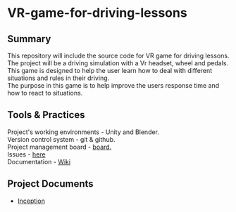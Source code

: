 # VR-game-for-driving-lessons

## Summary
This repository will include the source code for VR game for driving lessons.<br/>
The project will be a driving simulation with a Vr headset, wheel  and pedals.<br/>
This game is designed to help the user learn how to deal with different situations and rules in their driving.<br/>
The purpose in this game is to help improve the users response time and how to react to situations.<br/>

## Tools & Practices
Project's working environments - Unity and Blender.<br/>
Version control system - git & github.<br/>
Project management board - [board.](https://github.com/morHalfon/VR-game-for-driving-lessons/projects/1)<br/>
Issues - [here](https://github.com/morHalfon/VR-game-for-driving-lessons/issues)<br/>
Documentation - [Wiki](https://github.com/morHalfon/VR-game-for-driving-lessons/wiki)<br/>

## Project Documents
* [Inception](https://github.com/morHalfon/VR-game-for-driving-lessons/wiki/Inception)
